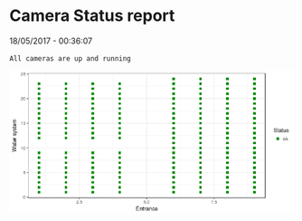 Camera Status report
================
18/05/2017 - 00:36:07

    All cameras are up and running

![](camreport_files/figure-markdown_github/unnamed-chunk-2-1.png)
